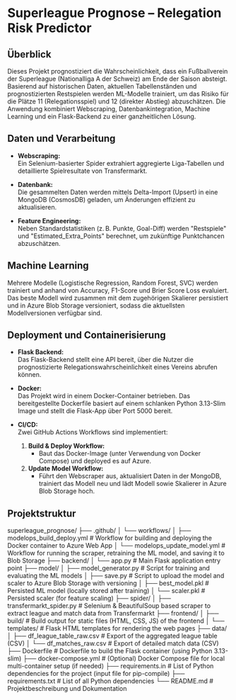 # Superleague Prognose – Relegation Risk Predictor

## Überblick

Dieses Projekt prognostiziert die Wahrscheinlichkeit, dass ein Fußballverein der Superleague (Nationalliga A der Schweiz) am Ende der Saison absteigt. Basierend auf historischen Daten, aktuellen Tabellenständen und prognostizierten Restspielen werden ML-Modelle trainiert, um das Risiko für die Plätze 11 (Relegationsspiel) und 12 (direkter Abstieg) abzuschätzen. Die Anwendung kombiniert Webscraping, Datenbankintegration, Machine Learning und ein Flask-Backend zu einer ganzheitlichen Lösung.

## Daten und Verarbeitung

- **Webscraping:**  
  Ein Selenium-basierter Spider extrahiert aggregierte Liga-Tabellen und detaillierte Spielresultate von Transfermarkt.
  
- **Datenbank:**  
  Die gesammelten Daten werden mittels Delta-Import (Upsert) in eine MongoDB (CosmosDB) geladen, um Änderungen effizient zu aktualisieren.

- **Feature Engineering:**  
  Neben Standardstatistiken (z. B. Punkte, Goal-Diff) werden "Restspiele" und "Estimated_Extra_Points" berechnet, um zukünftige Punktchancen abzuschätzen.

## Machine Learning

Mehrere Modelle (Logistische Regression, Random Forest, SVC) werden trainiert und anhand von Accuracy, F1-Score und Brier Score Loss evaluiert. Das beste Modell wird zusammen mit dem zugehörigen Skalierer persistiert und in Azure Blob Storage versioniert, sodass die aktuellsten Modellversionen verfügbar sind.

## Deployment und Containerisierung

- **Flask Backend:**  
  Das Flask-Backend stellt eine API bereit, über die Nutzer die prognostizierte Relegationswahrscheinlichkeit eines Vereins abrufen können.

- **Docker:**  
  Das Projekt wird in einem Docker-Container betrieben. Das bereitgestellte Dockerfile basiert auf einem schlanken Python 3.13-Slim Image und stellt die Flask-App über Port 5000 bereit.

- **CI/CD:**  
  Zwei GitHub Actions Workflows sind implementiert:
  1. **Build & Deploy Workflow:**  
     - Baut das Docker-Image (unter Verwendung von Docker Compose) und deployed es auf Azure.
  2. **Update Model Workflow:**  
     - Führt den Webscraper aus, aktualisiert Daten in der MongoDB, trainiert das Modell neu und lädt Modell sowie Skalierer in Azure Blob Storage hoch.

## Projektstruktur
superleague_prognose/
├── .github/
│   └── workflows/
│       ├── modelops_build_deploy.yml     # Workflow for building and deploying the Docker container to Azure Web App
│       └── modelops_update_model.yml     # Workflow for running the scraper, retraining the ML model, and saving it to Blob Storage
├── backend/
│   └── app.py                            # Main Flask application entry point
├── model/
│   ├── model_generator.py                # Script for training and evaluating the ML models
│   ├── save.py                           # Script to upload the model and scaler to Azure Blob Storage with versioning
│   ├── best_model.pkl                    # Persisted ML model (locally stored after training)
│   └── scaler.pkl                        # Persisted scaler (for feature scaling)
├── spider/
│   ├── transfermarkt_spider.py           # Selenium & BeautifulSoup based scraper to extract league and match data from Transfermarkt
├── frontend/
│   ├── build/                            # Build output for static files (HTML, CSS, JS) of the frontend
│   └── templates/                        # Flask HTML templates for rendering the web pages
├── data/
│   ├── df_league_table_raw.csv           # Export of the aggregated league table (CSV)
│   └── df_matches_raw.csv                # Export of detailed match data (CSV)
├── Dockerfile                            # Dockerfile to build the Flask container (using Python 3.13-slim)
├── docker-compose.yml                    # (Optional) Docker Compose file for local multi-container setup (if needed)
├── requirements.in                       # List of Python dependencies for the project (input file for pip-compile)
├── requirements.txt                      # List of all Python dependencies
└── README.md                             # Projektbeschreibung und Dokumentation
